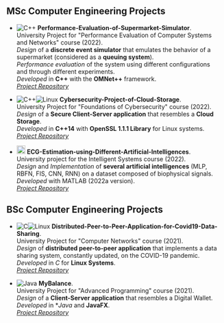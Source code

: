 ## MSc Computer Engineering Projects

- ![C++](https://img.shields.io/badge/C++-%2300599C.svg?style=flat-square&logo=c%2B%2B&logoColor=white) **Performance-Evaluation-of-Supermarket-Simulator**.  
University Project for "Performance Evaluation of Computer Systems and Networks" course (2022).  
*Design* of a **discrete event simulator** that emulates the behavior of a supermarket (considered as a **queuing system**).   
*Performance evaluation* of the system using different configurations and through different experiments.  
*Developed* in **C++** with the **OMNet++** framework.  
*[Project Repository](https://github.com/FabrizioLanzillo/Performance-Evaluation-of-Supermarket-Simulator)*

- ![C++](https://img.shields.io/badge/C++-%2300599C.svg?style=flat-square&logo=c%2B%2B&logoColor=white)![Linux](https://img.shields.io/badge/Linux-FCC624?style=flat-square&logo=linux&logoColor=white&&color=darkred) **Cybersecurity-Project-of-Cloud-Storage**.  
University Project for "Foundations of Cybersecurity" course (2022).  
*Design* of a **Secure Client-Server application** that resembles a **Cloud Storage**.  
*Developed* in **C++14** with **OpenSSL 1.1.1 Library** for Linux systems.  
*[Project Repository](https://github.com/FabrizioLanzillo/Cybersecurity-Project-of-Cloud-Storage)*

- <img src="https://upload.wikimedia.org/wikipedia/commons/thumb/2/21/Matlab_Logo.png/667px-Matlab_Logo.png" alt="MATLAB" height="20px"/> **ECG-Estimation-using-Different-Artificial-Intelligences**.  
University project for the Intelligent Systems course (2022).  
*Design* and *Implementation* of **several artificial intelligences** (MLP, RBFN, FIS, CNN, RNN) on a dataset composed of biophysical signals.  
*Developed* with MATLAB (2022a version).  
*[Project Repository](https://github.com/FabrizioLanzillo/ECG-Estimation-using-Different-Artificial-Intelligences)*

## BSc Computer Engineering Projects

- ![C](https://img.shields.io/badge/C-%2300599C.svg?style=flat-square&logo=c&logoColor=white)![Linux](https://img.shields.io/badge/Linux-FCC624?style=flat-square&logo=linux&logoColor=white&&color=darkred) **Distributed-Peer-to-Peer-Application-for-Covid19-Data-Sharing**.  
University Project for "Computer Networks" course (2021).  
*Design* of **distributed peer-to-peer application** that implements a data sharing system, constantly updated, on the COVID-19 pandemic.  
*Developed* in *C* for **Linux Systems**.  
*[Project Repository](https://github.com/FabrizioLanzillo/Distributed-Peer-to-Peer-Application-for-Covid19-Data-Sharing)*

- ![Java](https://img.shields.io/badge/Java-%23ED8B00.svg?style=flat-square&logo=java&logoColor=white) **MyBalance**.  
University Project for "Advanced Programming" course (2021).  
*Design* of a **Client-Server application** that resembles a Digital Wallet.  
*Developed* in **Java* and **JavaFX**.  
*[Project Repository](https://github.com/FabrizioLanzillo/MyBalance)*
